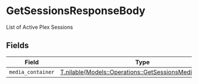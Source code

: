# GetSessionsResponseBody

List of Active Plex Sessions


## Fields

| Field                                                                                                            | Type                                                                                                             | Required                                                                                                         | Description                                                                                                      |
| ---------------------------------------------------------------------------------------------------------------- | ---------------------------------------------------------------------------------------------------------------- | ---------------------------------------------------------------------------------------------------------------- | ---------------------------------------------------------------------------------------------------------------- |
| `media_container`                                                                                                | [T.nilable(Models::Operations::GetSessionsMediaContainer)](../../models/operations/getsessionsmediacontainer.md) | :heavy_minus_sign:                                                                                               | N/A                                                                                                              |